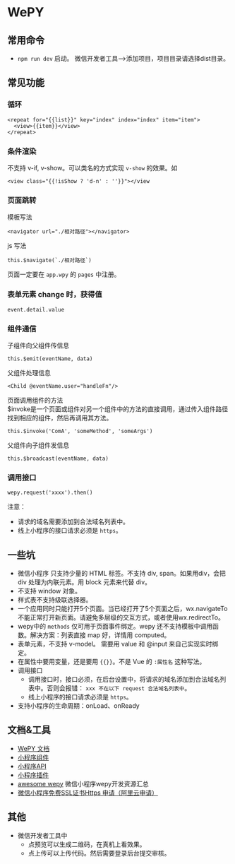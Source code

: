 # WePY
## 常用命令
* `npm run dev` 启动。 微信开发者工具-->添加项目，项目目录请选择dist目录。

## 常见功能
### 循环
```
<repeat for="{{list}}" key="index" index="index" item="item">
  <view>{{item}}</view>
</repeat>
```

### 条件渲染
不支持 v-if, v-show。可以类名的方式实现 `v-show` 的效果。如
```
<view class="{{!isShow ? 'd-n' : ''}}"></view
```

### 页面跳转
模板写法
```
<navigator url="./相对路径"></navigator>
```

js 写法
```
this.$navigate(`./相对路径`)

```

页面一定要在 `app.wpy` 的 `pages` 中注册。

### 表单元素 change 时，获得值
```
event.detail.value
```

### 组件通信
子组件向父组件传信息
```
this.$emit(eventName, data)

```

父组件处理信息
```
<Child @eventName.user="handleFn"/>
```

页面调用组件的方法  
$invoke是一个页面或组件对另一个组件中的方法的直接调用，通过传入组件路径找到相应的组件，然后再调用其方法。
```
this.$invoke('ComA', 'someMethod', 'someArgs')
```


父组件向子组件发信息
```
this.$broadcast(eventName, data)
```

### 调用接口
```
wepy.request('xxxx').then()
```

注意：
* 请求的域名需要添加到合法域名列表中。
* 线上小程序的接口请求必须是 `https`。

## 一些坑
* 微信小程序 只支持少量的 HTML 标签。不支持 div, span。如果用div，会把 div 处理为内联元素。用 block 元素来代替 div。
* 不支持 window 对象。
* 样式表不支持级联选择器。
* 一个应用同时只能打开5个页面。当已经打开了5个页面之后，wx.navigateTo不能正常打开新页面。请避免多层级的交互方式，或者使用wx.redirectTo。
* wepy中的 `methods` 仅可用于页面事件绑定。wepy 还不支持模板中调用函数。解决方案：列表直接 map 好，详情用 computed。
* 表单元素，不支持 v-model。 需要用 value 和 @input 来自己实现实时绑定。
* 在属性中要用变量，还是要用 `{{}}`。不是 Vue 的 `:属性名` 这种写法。
* 调用接口
  * 调用接口时，接口必须，在后台设置中，将请求的域名添加到合法域名列表中。否则会报错： `xxx 不在以下 request 合法域名列表中`。
  * 线上小程序的接口请求必须是 `https`。
* 支持小程序的生命周期：onLoad、onReady

## 文档&工具
* [WePY 文档](https://tencent.github.io/wepy/index.html)
* [小程序组件](https://mp.weixin.qq.com/debug/wxadoc/dev/component/)
* [小程序API](https://mp.weixin.qq.com/debug/wxadoc/dev/api/)
* [小程序插件](https://mp.weixin.qq.com/debug/wxadoc/introduction/plugin.html)
* [awesome wepy](https://github.com/aben1188/awesome-wepy) 微信小程序wepy开发资源汇总
* [微信小程序免费SSL证书Https 申请（阿里云申请）](https://www.cnblogs.com/jianxuanbing/p/8205042.html)

## 其他
* 微信开发者工具中
  * 点预览可以生成二维码，在真机上看效果。
  * 点上传可以上传代码。然后需要登录后台提交审核。 